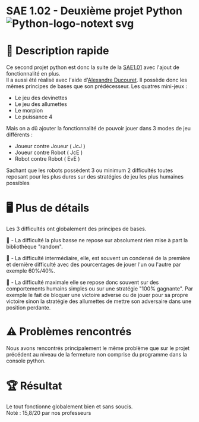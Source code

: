 # SAE 1.02 - Deuxième projet Python ![Python-logo-notext svg](https://github.com/user-attachments/assets/c4f910c7-451f-4521-9935-920d161edc9d)

# 📖 Description rapide  
Ce second projet python est donc la suite de la [SAE1.01](https://github.com/Arkyan/SAE-1.01) avec l'ajout de fonctionnalité en plus.  
Il a aussi été réalisé avec l'aide d'[Alexandre Ducouret](https://github.com/LightNight6423).
Il possède donc les mêmes principes de bases que son prédécesseur.
Les quatres mini-jeux : 
- Le jeu des devinettes
- Le jeu des allumettes
- Le morpion
- Le puissance 4

Mais on a dû ajouter la fonctionnalité de pouvoir jouer dans 3 modes de jeu différents : 
- Joueur contre Joueur ( JcJ )
- Joueur contre Robot ( JcE )
- Robot contre Robot ( EvE )

Sachant que les robots possèdent 3 ou minimum 2 difficultés toutes reposant pour les plus dures sur des stratégies de jeu les plus humaines possibles

# 🖥️ Plus de détails
Les 3 difficultés ont globalement des principes de bases.  

🥉 - La difficulté la plus basse ne repose sur absolument rien mise à part la bibliothèque "random".  

🥈 - La difficulté intermédiaire, elle, est souvent un condensé de la première et dernière difficulté avec des pourcentages de jouer l'un ou l'autre par exemple 60%/40%.  

🥇 - La difficulté maximale elle se repose donc souvent sur des comportements humains simples ou sur une stratégie "100% gagnante". Par exemple le fait de bloquer une victoire adverse
ou de jouer pour sa propre victoire sinon la stratégie des allumettes de mettre son adversaire dans une position perdante.

# ⚠️ Problèmes rencontrés
Nous avons rencontrés principalement le même problème que sur le projet précédent au niveau de la fermeture non comprise du programme dans la console python.

# 🏆 Résultat
Le tout fonctionne globalement bien et sans soucis.  
Noté : 15,8/20 par nos professeurs
